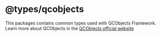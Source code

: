# @types/qcobjects

This packages contains common types used with QCObjects Framework.
Learn more about QCObjects in the [QCObjects official website](https://qcobjects.dev)